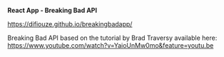 <b>React App - Breaking Bad API</b>

https://difiouze.github.io/breakingbadapp/

Breaking Bad API based on the tutorial by Brad Traversy available here:<br>
https://www.youtube.com/watch?v=YaioUnMw0mo&feature=youtu.be
